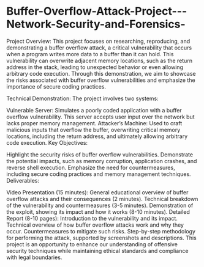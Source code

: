 # Buffer-Overflow-Attack-Project---Network-Security-and-Forensics-
Project Overview:
This project focuses on researching, reproducing, and demonstrating a buffer overflow attack, a critical vulnerability that occurs when a program writes more data to a buffer than it can hold. This vulnerability can overwrite adjacent memory locations, such as the return address in the stack, leading to unexpected behavior or even allowing arbitrary code execution. Through this demonstration, we aim to showcase the risks associated with buffer overflow vulnerabilities and emphasize the importance of secure coding practices.

Technical Demonstration:
The project involves two systems:

Vulnerable Server: Simulates a poorly coded application with a buffer overflow vulnerability. This server accepts user input over the network but lacks proper memory management.
Attacker’s Machine: Used to craft malicious inputs that overflow the buffer, overwriting critical memory locations, including the return address, and ultimately allowing arbitrary code execution.
Key Objectives:

Highlight the security risks of buffer overflow vulnerabilities.
Demonstrate the potential impacts, such as memory corruption, application crashes, and reverse shell execution.
Emphasize the need for countermeasures, including secure coding practices and memory management techniques.
Deliverables:

Video Presentation (15 minutes):
General educational overview of buffer overflow attacks and their consequences (2 minutes).
Technical breakdown of the vulnerability and countermeasures (3-5 minutes).
Demonstration of the exploit, showing its impact and how it works (8-10 minutes).
Detailed Report (8-10 pages):
Introduction to the vulnerability and its impact.
Technical overview of how buffer overflow attacks work and why they occur.
Countermeasures to mitigate such risks.
Step-by-step methodology for performing the attack, supported by screenshots and descriptions.
This project is an opportunity to enhance our understanding of offensive security techniques while maintaining ethical standards and compliance with legal boundaries.
